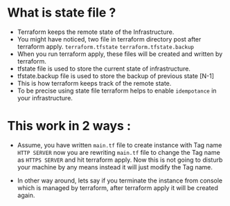 # What is state file ?
* Terraform keeps the remote state of the Infrastructure.
* You might have noticed, two file in terraform directory post after terraform apply.
  `terraform.tfstate`
   `terraform.tfstate.backup`
* When you run terraform apply, these files will be created and written by terraform.
* tfstate file is used to store the current state of infrastructure.
* tfstate.backup file is used to store the backup of previous state [N-1]
* This is how terraform keeps track of the remote state.
* To be precise using state file terraform helps to enable `idempotance` in your infrastructure.

# This work in 2 ways :
* Assume, you have written `main.tf` file to create instance with Tag name `HTTP SERVER`
now you are rewriting `main.tf` file to change the Tag name as `HTTPS SERVER` and hit terraform apply. Now this is not going to disturb your machine by any means instead it will just modify the Tag name.

* In other way around, lets say if you terminate the instance from console which is managed by terraform, after terraform apply it will be created again.
